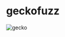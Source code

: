# geckofuzz

![gecko](https://github.com/Gecko-Security/geckofuzz/assets/22000925/3a0b6e9b-32f1-45a5-acf8-f802cffe4906)
